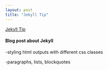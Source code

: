 ```yaml
---
layout: post
title: "Jekyll Tip"
---
```


[Jekyll Tip](http://digitaldrummerj.me/styling-jekyll-markdown/)

#### Blog post about Jekyll
-styling html outputs with different css classes

-paragraphs, lists, blockquotes

